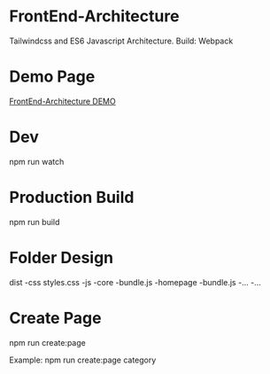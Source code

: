 # FrontEnd-Architecture
Tailwindcss and ES6 Javascript Architecture.
Build: Webpack

# Demo Page
[FrontEnd-Architecture DEMO](https://umutyaldiz.com/fearchi/)


# Dev
npm run watch 

# Production Build
npm run build

# Folder Design
dist
    -css
        styles.css
    -js
        -core
            -bundle.js
        -homepage
            -bundle.js
        -...
            -...


# Create Page

npm run create:page

Example: npm run create:page category